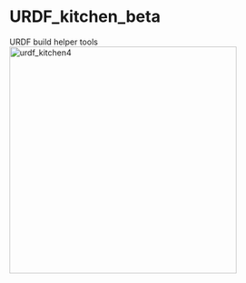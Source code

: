 # URDF_kitchen_beta
URDF build helper tools
<img width="400" alt="urdf_kitchen4" src="https://github.com/user-attachments/assets/e74a1a2d-db5b-43b7-b258-8c74fa8f99d0">

